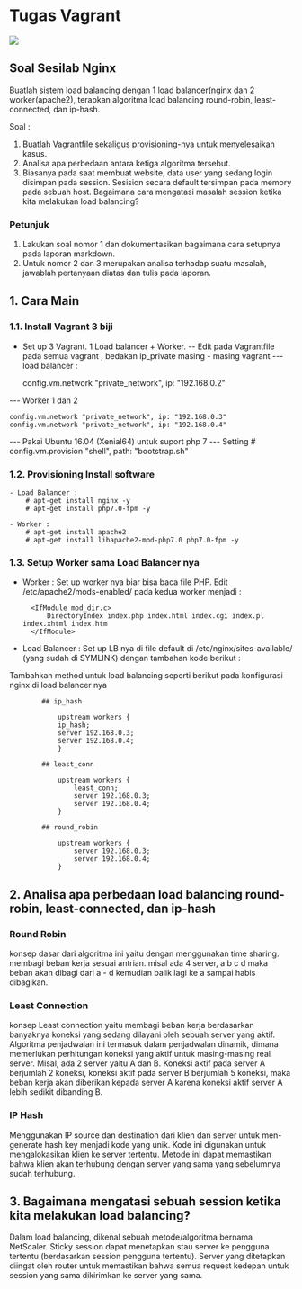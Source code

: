 # Tugas Vagrant

![](https://blog.theodo.fr/wp-content/uploads/2017/07/Vagrant.png)

## Soal Sesilab Nginx

Buatlah sistem load balancing dengan 1 load balancer(nginx dan 2 worker(apache2), terapkan algoritma load balancing round-robin, least-connected, dan ip-hash.

Soal :

1. Buatlah Vagrantfile sekaligus provisioning-nya untuk menyelesaikan kasus.
2. Analisa apa perbedaan antara ketiga algoritma tersebut.
3. Biasanya pada saat membuat website, data user yang sedang login disimpan pada session. Sesision secara default tersimpan pada memory pada sebuah host. Bagaimana cara mengatasi masalah session ketika kita melakukan load balancing?

### Petunjuk

1. Lakukan soal nomor 1 dan dokumentasikan bagaimana cara setupnya pada laporan markdown.
2. Untuk nomor 2 dan 3 merupakan analisa terhadap suatu masalah, jawablah pertanyaan diatas dan tulis pada laporan.


## 1. Cara Main
### 1.1. Install Vagrant 3 biji
- Set up 3 Vagrant. 1 Load balancer + Worker.
-- Edit pada Vagrantfile pada semua vagrant , bedakan ip_private masing - masing vagrant 
--- load balancer : 
	
	config.vm.network "private_network", ip: "192.168.0.2"
		
--- Worker 1 dan 2 

	config.vm.network "private_network", ip: "192.168.0.3"
	config.vm.network "private_network", ip: "192.168.0.4"  
--- Pakai Ubuntu 16.04 (Xenial64) untuk suport php 7
--- Setting # config.vm.provision "shell", path: "bootstrap.sh"  
	
	

### 1.2. Provisioning Install software
	- Load Balancer : 
		# apt-get install nginx -y
		# apt-get install php7.0-fpm -y

	- Worker :
		# apt-get install apache2
		# apt-get install libapache2-mod-php7.0 php7.0-fpm -y


### 1.3. Setup Worker sama Load Balancer nya

- Worker : 
		Set up worker nya biar bisa baca file PHP. Edit /etc/apache2/mods-enabled/ pada kedua worker menjadi : 

		<IfModule mod_dir.c>
        	DirectoryIndex index.php index.html index.cgi index.pl index.xhtml index.htm
		</IfModule>

- Load Balancer :
Set up LB nya di file default di /etc/nginx/sites-available/ (yang sudah di SYMLINK) dengan tambahan kode berikut : 



Tambahkan method untuk load balancing seperti berikut pada konfigurasi nginx di load balancer nya


			## ip_hash

				upstream workers {
			    ip_hash;
			    server 192.168.0.3;
			    server 192.168.0.4;
				}

			## least_conn

				upstream workers {
				    least_conn;
				    server 192.168.0.3;
				    server 192.168.0.4;
				}

			## round_robin 

				upstream workers {
				    server 192.168.0.3;
				    server 192.168.0.4;
				}

## 2. Analisa apa perbedaan load balancing round-robin, least-connected, dan ip-hash

### Round Robin 
konsep dasar dari algoritma ini yaitu dengan menggunakan time sharing. membagi beban kerja sesuai antrian. misal ada 4 server, a b c d maka beban akan dibagi dari a - d kemudian balik lagi ke a sampai habis dibagikan. 

### Least Connection 
konsep Least connection yaitu membagi beban kerja berdasarkan banyaknya koneksi yang sedang dilayani oleh sebuah server yang aktif. Algoritma penjadwalan ini termasuk dalam penjadwalan dinamik, dimana memerlukan perhitungan koneksi yang aktif untuk masing-masing real server. Misal, ada 2 server yaitu A dan B. Koneksi aktif pada server A berjumlah 2 koneksi, koneksi aktif pada server B berjumlah 5 koneksi, maka beban kerja akan diberikan kepada server A karena koneksi aktif server A lebih sedikit dibanding B.

### IP Hash 
Menggunakan IP source dan destination dari klien dan server untuk men-generate hash key menjadi kode yang unik. Kode ini digunakan untuk mengalokasikan klien ke server tertentu. Metode ini dapat memastikan bahwa klien akan terhubung dengan server yang sama yang sebelumnya sudah terhubung. 

## 3. Bagaimana mengatasi sebuah session ketika kita melakukan load balancing?
Dalam load balancing, dikenal sebuah metode/algoritma bernama NetScaler. Sticky session dapat menetapkan stau server ke pengguna tertentu (berdasarkan session pengguna tertentu). Server yang ditetapkan diingat oleh router untuk memastikan bahwa semua request kedepan untuk session yang sama dikirimkan ke server yang sama.